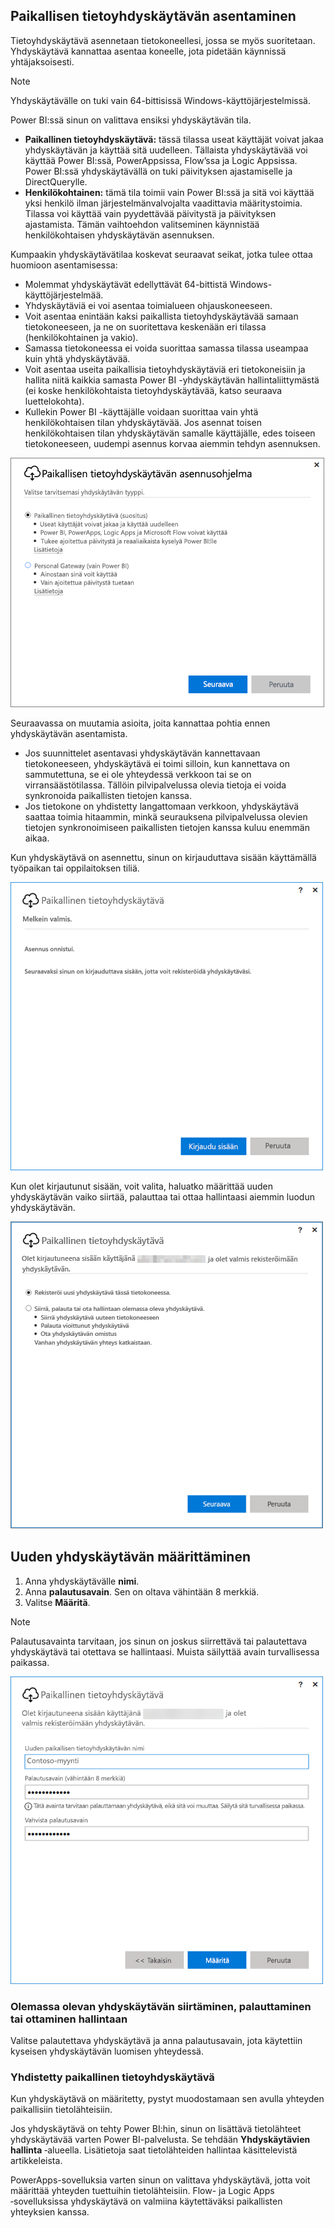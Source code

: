 ## <a name="install-the-on-premises-data-gateway"></a>Paikallisen tietoyhdyskäytävän asentaminen
Tietoyhdyskäytävä asennetaan tietokoneellesi, jossa se myös suoritetaan. Yhdyskäytävä kannattaa asentaa koneelle, jota pidetään käynnissä yhtäjaksoisesti.

> [!NOTE]
> Yhdyskäytävälle on tuki vain 64-bittisissä Windows-käyttöjärjestelmissä.
> 
> 

Power BI:ssä sinun on valittava ensiksi yhdyskäytävän tila.

* **Paikallinen tietoyhdyskäytävä:** tässä tilassa useat käyttäjät voivat jakaa yhdyskäytävän ja käyttää sitä uudelleen. Tällaista yhdyskäytävää voi käyttää Power BI:ssä, PowerAppsissa, Flow’ssa ja Logic Appsissa. Power BI:ssä yhdyskäytävällä on tuki päivityksen ajastamiselle ja DirectQuerylle.
* **Henkilökohtainen:** tämä tila toimii vain Power BI:ssä ja sitä voi käyttää yksi henkilö ilman järjestelmänvalvojalta vaadittavia määritystoimia. Tilassa voi käyttää vain pyydettävää päivitystä ja päivityksen ajastamista. Tämän vaihtoehdon valitseminen käynnistää henkilökohtaisen yhdyskäytävän asennuksen.

Kumpaakin yhdyskäytävätilaa koskevat seuraavat seikat, jotka tulee ottaa huomioon asentamisessa:

* Molemmat yhdyskäytävät edellyttävät 64-bittistä Windows-käyttöjärjestelmää.
* Yhdyskäytäviä ei voi asentaa toimialueen ohjauskoneeseen.
* Voit asentaa enintään kaksi paikallista tietoyhdyskäytävää samaan tietokoneeseen, ja ne on suoritettava keskenään eri tilassa (henkilökohtainen ja vakio). 
* Samassa tietokoneessa ei voida suorittaa samassa tilassa useampaa kuin yhtä yhdyskäytävää.
* Voit asentaa useita paikallisia tietoyhdyskäytäviä eri tietokoneisiin ja hallita niitä kaikkia samasta Power BI -yhdyskäytävän hallintaliittymästä (ei koske henkilökohtaista tietoyhdyskäytävää, katso seuraava luettelokohta).
* Kullekin Power BI -käyttäjälle voidaan suorittaa vain yhtä henkilökohtaisen tilan yhdyskäytävää. Jos asennat toisen henkilökohtaisen tilan yhdyskäytävän samalle käyttäjälle, edes toiseen tietokoneeseen, uudempi asennus korvaa aiemmin tehdyn asennuksen.

![On-prem-data-gateway-install-powerbi](./media/gateway-onprem-install-include/on-prem-data-gateway-install-powerbi.png)

Seuraavassa on muutamia asioita, joita kannattaa pohtia ennen yhdyskäytävän asentamista.

* Jos suunnittelet asentavasi yhdyskäytävän kannettavaan tietokoneeseen, yhdyskäytävä ei toimi silloin, kun kannettava on sammutettuna, se ei ole yhteydessä verkkoon tai se on virransäästötilassa. Tällöin pilvipalvelussa olevia tietoja ei voida synkronoida paikallisten tietojen kanssa.
* Jos tietokone on yhdistetty langattomaan verkkoon, yhdyskäytävä saattaa toimia hitaammin, minkä seurauksena pilvipalvelussa olevien tietojen synkronoimiseen paikallisten tietojen kanssa kuluu enemmän aikaa.

Kun yhdyskäytävä on asennettu, sinun on kirjauduttava sisään käyttämällä työpaikan tai oppilaitoksen tiliä.

![On-prem-data-gateway-install-signin](./media/gateway-onprem-install-include/on-prem-data-gateway-install-signin.png)

Kun olet kirjautunut sisään, voit valita, haluatko määrittää uuden yhdyskäytävän vaiko siirtää, palauttaa tai ottaa hallintaasi aiemmin luodun yhdyskäytävän.

![On-prem-data-gateway-install-register-recovery](./media/gateway-onprem-install-include/on-prem-data-gateway-install-register-recovery.png)

## <a name="configure-a-new-gateway"></a>Uuden yhdyskäytävän määrittäminen
1. Anna yhdyskäytävälle **nimi**.
2. Anna **palautusavain**. Sen on oltava vähintään 8 merkkiä.
3. Valitse **Määritä**.

> [!NOTE]
> Palautusavainta tarvitaan, jos sinun on joskus siirrettävä tai palautettava yhdyskäytävä tai otettava se hallintaasi. Muista säilyttää avain turvallisessa paikassa.
> 
> 

![On-prem-data-gateway-install-recovery](./media/gateway-onprem-install-include/on-prem-data-gateway-install-recovery.png)

### <a name="migrate-restore-or-take-over-an-existing-gateway"></a>Olemassa olevan yhdyskäytävän siirtäminen, palauttaminen tai ottaminen hallintaan
Valitse palautettava yhdyskäytävä ja anna palautusavain, jota käytettiin kyseisen yhdyskäytävän luomisen yhteydessä.

### <a name="on-premises-data-gateway-connected"></a>Yhdistetty paikallinen tietoyhdyskäytävä
Kun yhdyskäytävä on määritetty, pystyt muodostamaan sen avulla yhteyden paikallisiin tietolähteisiin.

Jos yhdyskäytävä on tehty Power BI:hin, sinun on lisättävä tietolähteet yhdyskäytävää varten Power BI-palvelusta. Se tehdään **Yhdyskäytävien hallinta** ‑alueella. Lisätietoja saat tietolähteiden hallintaa käsittelevistä artikkeleista.

PowerApps-sovelluksia varten sinun on valittava yhdyskäytävä, jotta voit määrittää yhteyden tuettuihin tietolähteisiin. Flow- ja Logic Apps ‑sovelluksissa yhdyskäytävä on valmiina käytettäväksi paikallisten yhteyksien kanssa.

